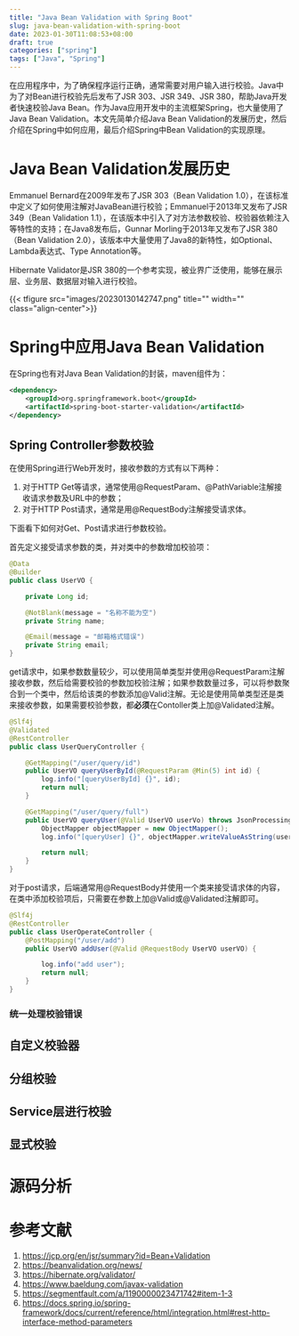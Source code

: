 ```yaml
---
title: "Java Bean Validation with Spring Boot"
slug: java-bean-validation-with-spring-boot
date: 2023-01-30T11:08:53+08:00
draft: true
categories: ["spring"]
tags: ["Java", "Spring"]
---
```


在应用程序中，为了确保程序运行正确，通常需要对用户输入进行校验。Java中为了对Bean进行校验先后发布了JSR 303、JSR 349、JSR 380，帮助Java开发者快速校验Java Bean。作为Java应用开发中的主流框架Spring，也大量使用了Java Bean Validation。本文先简单介绍Java Bean Validation的发展历史，然后介绍在Spring中如何应用，最后介绍Spring中Bean Validation的实现原理。

<!--more-->

# Java Bean Validation发展历史

Emmanuel Bernard在2009年发布了JSR 303（Bean Validation 1.0），在该标准中定义了如何使用注解对JavaBean进行校验；Emmanuel于2013年又发布了JSR 349（Bean Validation 1.1），在该版本中引入了对方法参数校验、校验器依赖注入等特性的支持；在Java8发布后，Gunnar Morling于2013年又发布了JSR 380（Bean Validation 2.0），该版本中大量使用了Java8的新特性，如Optional、Lambda表达式、Type Annotation等。

Hibernate Validator是JSR 380的一个参考实现，被业界广泛使用，能够在展示层、业务层、数据层对输入进行校验。

{{< tfigure src="images/20230130142747.png" title="" width="" class="align-center">}}

# Spring中应用Java Bean Validation

在Spring也有对Java Bean Validation的封装，maven组件为：

```xml
<dependency>
    <groupId>org.springframework.boot</groupId>
    <artifactId>spring-boot-starter-validation</artifactId>
</dependency>
```

## Spring Controller参数校验

在使用Spring进行Web开发时，接收参数的方式有以下两种：

1. 对于HTTP Get等请求，通常使用@RequestParam、@PathVariable注解接收请求参数及URL中的参数；
2. 对于HTTP Post请求，通常是用@RequestBody注解接受请求体。

下面看下如何对Get、Post请求进行参数校验。

首先定义接受请求参数的类，并对类中的参数增加校验项：

```java
@Data
@Builder
public class UserVO {

    private Long id;

    @NotBlank(message = "名称不能为空")
    private String name;

    @Email(message = "邮箱格式错误")
    private String email;
}
```

get请求中，如果参数数量较少，可以使用简单类型并使用@RequestParam注解接收参数，然后给需要校验的参数加校验注解；如果参数数量过多，可以将参数聚合到一个类中，然后给该类的参数添加@Valid注解。无论是使用简单类型还是类来接收参数，如果需要校验参数，都**必须**在Contoller类上加@Validated注解。

```java
@Slf4j
@Validated
@RestController
public class UserQueryController {

    @GetMapping("/user/query/id")
    public UserVO queryUserById(@RequestParam @Min(5) int id) {
        log.info("[queryUserById] {}", id);
        return null;
    }

    @GetMapping("/user/query/full")
    public UserVO queryUser(@Valid UserVO userVo) throws JsonProcessingException {
        ObjectMapper objectMapper = new ObjectMapper();
        log.info("[queryUser] {}", objectMapper.writeValueAsString(userVo));

        return null;
    }
}
```

对于post请求，后端通常用@RequestBody并使用一个类来接受请求体的内容，在类中添加校验项后，只需要在参数上加@Valid或@Validated注解即可。

```java
@Slf4j
@RestController
public class UserOperateController {
    @PostMapping("/user/add")
    public UserVO addUser(@Valid @RequestBody UserVO userVO) {

        log.info("add user");
        return null;
    }
}
```

### 统一处理校验错误

## 自定义校验器

## 分组校验

## Service层进行校验

## 显式校验



# 源码分析

# 参考文献

1. https://jcp.org/en/jsr/summary?id=Bean+Validation
2. https://beanvalidation.org/news/
3. https://hibernate.org/validator/
4. https://www.baeldung.com/javax-validation
5. https://segmentfault.com/a/1190000023471742#item-1-3
6. https://docs.spring.io/spring-framework/docs/current/reference/html/integration.html#rest-http-interface-method-parameters
